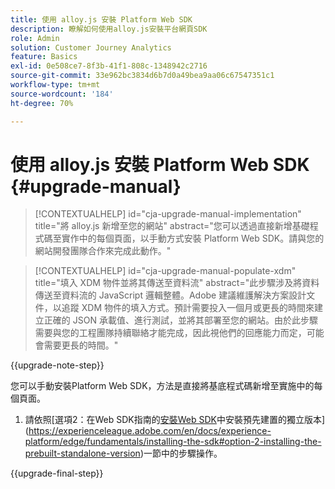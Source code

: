 ```yaml
---
title: 使用 alloy.js 安裝 Platform Web SDK
description: 瞭解如何使用alloy.js安裝平台網頁SDK
role: Admin
solution: Customer Journey Analytics
feature: Basics
exl-id: 0e508ce7-8f3b-41f1-808c-1348942c2716
source-git-commit: 33e962bc3834d6b7d0a49bea9aa06c67547351c1
workflow-type: tm+mt
source-wordcount: '184'
ht-degree: 70%

---
```


# 使用 alloy.js 安裝 Platform Web SDK {#upgrade-manual}

<!-- markdownlint-disable MD034 -->

>[!CONTEXTUALHELP]
>id="cja-upgrade-manual-implementation"
>title="將 alloy.js 新增至您的網站"
>abstract="您可以透過直接新增基礎程式碼至實作中的每個頁面，以手動方式安裝 Platform Web SDK。請與您的網站開發團隊合作來完成此動作。"

<!-- markdownlint-enable MD034 -->

<!-- markdownlint-disable MD034 -->

>[!CONTEXTUALHELP]
>id="cja-upgrade-manual-populate-xdm"
>title="填入 XDM 物件並將其傳送至資料流"
>abstract="此步驟涉及將資料傳送至資料流的 JavaScript 邏輯整體。Adobe 建議維護解決方案設計文件，以追蹤 XDM 物件的填入方式。預計需要投入一個月或更長的時間來建立正確的 JSON 承載值、進行測試，並將其部署至您的網站。由於此步驟需要與您的工程團隊持續聯絡才能完成，因此視他們的回應能力而定，可能會需要更長的時間。"

<!-- markdownlint-enable MD034 -->

{{upgrade-note-step}}

您可以手動安裝Platform Web SDK，方法是直接將基底程式碼新增至實施中的每個頁面。

1. 請依照[選項2：在Web SDK指南的[安裝Web SDK](https://experienceleague.adobe.com/en/docs/experience-platform/edge/fundamentals/installing-the-sdk)中安裝預先建置的獨立版本](https://experienceleague.adobe.com/en/docs/experience-platform/edge/fundamentals/installing-the-sdk#option-2-installing-the-prebuilt-standalone-version)一節中的步驟操作。

{{upgrade-final-step}}

